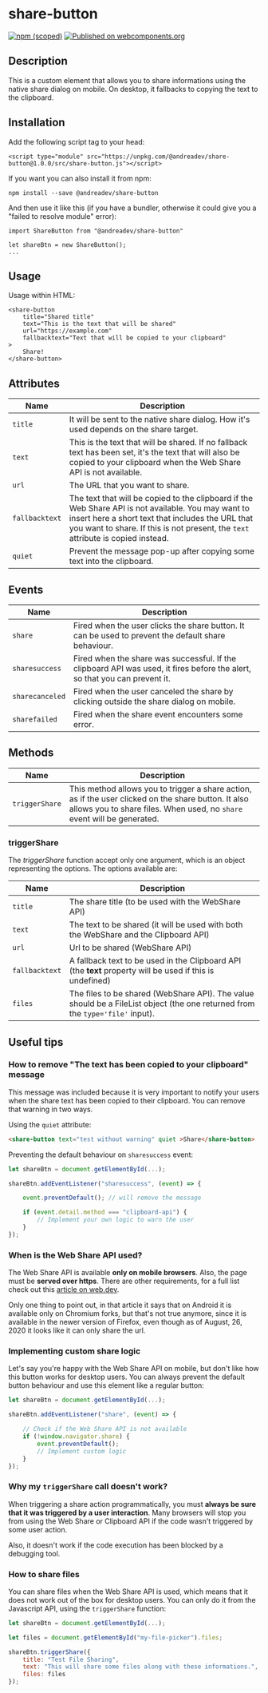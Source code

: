 # share-button

[![npm (scoped)](https://img.shields.io/npm/v/@andreadev/share-button)](https://www.npmjs.com/package/@andreadev/share-button)
[![Published on webcomponents.org](https://img.shields.io/badge/webcomponents.org-published-blue.svg)](https://www.webcomponents.org/element/@andreadev/share-button)


## Description
This is a custom element that allows you to share informations using the
native share dialog on mobile. On desktop, it fallbacks to copying the text
to the clipboard.

## Installation
Add the following script tag to your head:
```
<script type="module" src="https://unpkg.com/@andreadev/share-button@1.0.0/src/share-button.js"></script>
```

If you want you can also install it from npm:
```
npm install --save @andreadev/share-button
```

And then use it like this (if you have a bundler, otherwise it could give you a "failed to resolve module" error):
```
import ShareButton from "@andreadev/share-button"

let shareBtn = new ShareButton();
...
```

## Usage
Usage within HTML:
```
<share-button
    title="Shared title"
    text="This is the text that will be shared"
    url="https://example.com"
    fallbacktext="Text that will be copied to your clipboard"
>
    Share!
</share-button>
```

## Attributes
| Name           | Description |
| -------------- | ----------- |
| `title`        | It will be sent to the native share dialog. How it's used depends on the share target.
| `text`         | This is the text that will be shared. If no fallback text has been set, it's the text that will also be copied to your clipboard when the Web Share API is not available.
| `url`          | The URL that you want to share.
| `fallbacktext` | The text that will be copied to the clipboard if the Web Share API is not available. You may want to insert here a short text that includes the URL that you want to share. If this is not present, the `text` attribute is copied instead.
| `quiet`        | Prevent the message pop-up after copying some text into the clipboard. |

## Events

| Name            | Description |
| --------------- | ----------- |
| `share`         | Fired when the user clicks the share button. It can be used to prevent the default share behaviour. |
| `sharesuccess`  | Fired when the share was successful. If the clipboard API was used, it fires before the alert, so that you can prevent it. |
| `sharecanceled` | Fired when the user canceled the share by clicking outside the share dialog on mobile. |
| `sharefailed`   | Fired when the share event encounters some error. |

## Methods

| Name            | Description |
| --------------- | ----------- |
| `triggerShare`  | This method allows you to trigger a share action, as if the user clicked on the share button. It also allows you to share files. When used, no `share` event will be generated. |


### triggerShare
The *triggerShare* function accept only one argument, which is an object representing the options. The options available are:

| Name      | Description   |
| --------- | -----------   |
| `title` | The share title (to be used with the WebShare API) |
| `text`  | The text to be shared (it will be used with both the WebShare and the Clipboard API) |
| `url`   | Url to be shared (WebShare API) |
| `fallbacktext` | A fallback text to be used in the Clipboard API (the **text** property will be used if this is undefined) |
| `files` | The files to be shared (WebShare API). The value should be a FileList object (the one returned from the `type='file'` input).


## Useful tips

### How to remove "The text has been copied to your clipboard" message

This message was included because it is very important to notify your users when the
share text has been copied to their clipboard. You can remove that warning in two ways.

Using the `quiet` attribute:
```html
<share-button text="test without warning" quiet >Share</share-button>
```

Preventing the default behaviour on `sharesuccess` event:
```js
let shareBtn = document.getElementById(...);

shareBtn.addEventListener("sharesuccess", (event) => {

    event.preventDefault(); // will remove the message

    if (event.detail.method === "clipboard-api") {
        // Implement your own logic to warn the user
    }
});
```

### When is the Web Share API used?

The Web Share API is available **only on mobile browsers**. Also, the page must be
**served over https**. There are other requirements, for a full list check out this
[article on web.dev](https://web.dev/web-share/#capabilities-and-limitations).

Only one thing to point out, in that article it says that on Android it is available
only on Chromium forks, but that's not true anymore, since it is available in the newer
version of Firefox, even though as of August, 26, 2020 it looks like it can only share the url.

### Implementing custom share logic

Let's say you're happy with the Web Share API on mobile, but don't like how this button
works for desktop users. You can always prevent the default button behaviour and use this
element like a regular button:
```js
let shareBtn = document.getElementById(...);

shareBtn.addEventListener("share", (event) => {

    // Check if the Web Share API is not available
    if (!window.navigator.share) {
        event.preventDefault();
        // Implement custom logic
    }
});

```

### Why my `triggerShare` call doesn't work?

When triggering a share action programmatically, you must **always be sure that it was
triggered by a user interaction**. Many browsers will stop you from using the Web Share
or Clipboard API if the code wasn't triggered by some user action.

Also, it doesn't work if the code execution has been blocked by a debugging tool.

### How to share files

You can share files when the Web Share API is used, which means that it does not work
out of the box for desktop users. You can only do it from the Javascript API, using the
`triggerShare` function:

```js
let shareBtn = document.getElementById(...);

let files = document.getElementById("my-file-picker").files;

shareBtn.triggerShare({
    title: "Test File Sharing",
    text: "This will share some files along with these informations.",
    files: files
});
```
